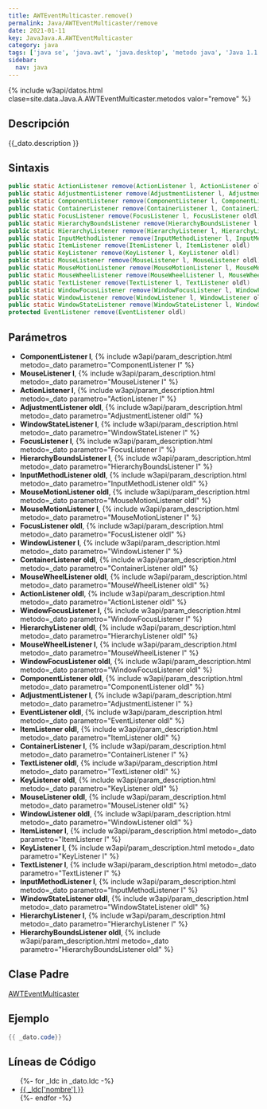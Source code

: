 ```yaml
---
title: AWTEventMulticaster.remove()
permalink: Java/AWTEventMulticaster/remove
date: 2021-01-11
key: JavaJava.A.AWTEventMulticaster
category: java
tags: ['java se', 'java.awt', 'java.desktop', 'metodo java', 'Java 1.1']
sidebar: 
  nav: java
---
```


{% include w3api/datos.html clase=site.data.Java.A.AWTEventMulticaster.metodos valor="remove" %}

## Descripción
{{_dato.description }}

## Sintaxis
~~~java
public static ActionListener remove(ActionListener l, ActionListener oldl)
public static AdjustmentListener remove(AdjustmentListener l, AdjustmentListener oldl)
public static ComponentListener remove(ComponentListener l, ComponentListener oldl)
public static ContainerListener remove(ContainerListener l, ContainerListener oldl)
public static FocusListener remove(FocusListener l, FocusListener oldl)
public static HierarchyBoundsListener remove(HierarchyBoundsListener l, HierarchyBoundsListener oldl)
public static HierarchyListener remove(HierarchyListener l, HierarchyListener oldl)
public static InputMethodListener remove(InputMethodListener l, InputMethodListener oldl)
public static ItemListener remove(ItemListener l, ItemListener oldl)
public static KeyListener remove(KeyListener l, KeyListener oldl)
public static MouseListener remove(MouseListener l, MouseListener oldl)
public static MouseMotionListener remove(MouseMotionListener l, MouseMotionListener oldl)
public static MouseWheelListener remove(MouseWheelListener l, MouseWheelListener oldl)
public static TextListener remove(TextListener l, TextListener oldl)
public static WindowFocusListener remove(WindowFocusListener l, WindowFocusListener oldl)
public static WindowListener remove(WindowListener l, WindowListener oldl)
public static WindowStateListener remove(WindowStateListener l, WindowStateListener oldl)
protected EventListener remove(EventListener oldl)
~~~

## Parámetros
* **ComponentListener l**,  {% include w3api/param_description.html metodo=_dato parametro="ComponentListener l" %}
* **MouseListener l**,  {% include w3api/param_description.html metodo=_dato parametro="MouseListener l" %}
* **ActionListener l**,  {% include w3api/param_description.html metodo=_dato parametro="ActionListener l" %}
* **AdjustmentListener oldl**,  {% include w3api/param_description.html metodo=_dato parametro="AdjustmentListener oldl" %}
* **WindowStateListener l**,  {% include w3api/param_description.html metodo=_dato parametro="WindowStateListener l" %}
* **FocusListener l**,  {% include w3api/param_description.html metodo=_dato parametro="FocusListener l" %}
* **HierarchyBoundsListener l**,  {% include w3api/param_description.html metodo=_dato parametro="HierarchyBoundsListener l" %}
* **InputMethodListener oldl**,  {% include w3api/param_description.html metodo=_dato parametro="InputMethodListener oldl" %}
* **MouseMotionListener oldl**,  {% include w3api/param_description.html metodo=_dato parametro="MouseMotionListener oldl" %}
* **MouseMotionListener l**,  {% include w3api/param_description.html metodo=_dato parametro="MouseMotionListener l" %}
* **FocusListener oldl**,  {% include w3api/param_description.html metodo=_dato parametro="FocusListener oldl" %}
* **WindowListener l**,  {% include w3api/param_description.html metodo=_dato parametro="WindowListener l" %}
* **ContainerListener oldl**,  {% include w3api/param_description.html metodo=_dato parametro="ContainerListener oldl" %}
* **MouseWheelListener oldl**,  {% include w3api/param_description.html metodo=_dato parametro="MouseWheelListener oldl" %}
* **ActionListener oldl**,  {% include w3api/param_description.html metodo=_dato parametro="ActionListener oldl" %}
* **WindowFocusListener l**,  {% include w3api/param_description.html metodo=_dato parametro="WindowFocusListener l" %}
* **HierarchyListener oldl**,  {% include w3api/param_description.html metodo=_dato parametro="HierarchyListener oldl" %}
* **MouseWheelListener l**,  {% include w3api/param_description.html metodo=_dato parametro="MouseWheelListener l" %}
* **WindowFocusListener oldl**,  {% include w3api/param_description.html metodo=_dato parametro="WindowFocusListener oldl" %}
* **ComponentListener oldl**,  {% include w3api/param_description.html metodo=_dato parametro="ComponentListener oldl" %}
* **AdjustmentListener l**,  {% include w3api/param_description.html metodo=_dato parametro="AdjustmentListener l" %}
* **EventListener oldl**,  {% include w3api/param_description.html metodo=_dato parametro="EventListener oldl" %}
* **ItemListener oldl**,  {% include w3api/param_description.html metodo=_dato parametro="ItemListener oldl" %}
* **ContainerListener l**,  {% include w3api/param_description.html metodo=_dato parametro="ContainerListener l" %}
* **TextListener oldl**,  {% include w3api/param_description.html metodo=_dato parametro="TextListener oldl" %}
* **KeyListener oldl**,  {% include w3api/param_description.html metodo=_dato parametro="KeyListener oldl" %}
* **MouseListener oldl**,  {% include w3api/param_description.html metodo=_dato parametro="MouseListener oldl" %}
* **WindowListener oldl**,  {% include w3api/param_description.html metodo=_dato parametro="WindowListener oldl" %}
* **ItemListener l**,  {% include w3api/param_description.html metodo=_dato parametro="ItemListener l" %}
* **KeyListener l**,  {% include w3api/param_description.html metodo=_dato parametro="KeyListener l" %}
* **TextListener l**,  {% include w3api/param_description.html metodo=_dato parametro="TextListener l" %}
* **InputMethodListener l**,  {% include w3api/param_description.html metodo=_dato parametro="InputMethodListener l" %}
* **WindowStateListener oldl**,  {% include w3api/param_description.html metodo=_dato parametro="WindowStateListener oldl" %}
* **HierarchyListener l**,  {% include w3api/param_description.html metodo=_dato parametro="HierarchyListener l" %}
* **HierarchyBoundsListener oldl**,  {% include w3api/param_description.html metodo=_dato parametro="HierarchyBoundsListener oldl" %}

## Clase Padre
[AWTEventMulticaster](/Java/AWTEventMulticaster/)

## Ejemplo
~~~java
{{ _dato.code}}
~~~

## Líneas de Código
<ul>
{%- for _ldc in _dato.ldc -%}
   <li>
       <a href="{{_ldc['url'] }}">{{ _ldc['nombre'] }}</a>
   </li>
{%- endfor -%}
</ul>
